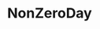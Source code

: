 ---
title: NonZeroDay
crosslinks:
- getdisciplined
- financialindependence
- CareerSuccess
- DecidingToBeBetter
- hmm
- selfimprovement
- teenagers
- Stoicism
- theXeffect
- all
---